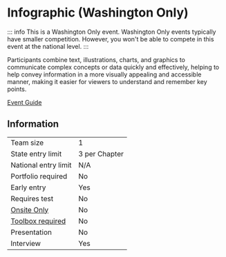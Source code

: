 # Infographic (Washington Only)

::: info
This is a Washington Only event. Washington Only events typically have smaller competition. However, you won't be able to compete in this event at the national level.
:::

Participants combine text, illustrations, charts, and graphics to communicate complex concepts or data quickly and effectively, helping to help convey information in a more visually appealing and accessible manner, making it easier for viewers to understand and remember key points.

[Event Guide](https://www.washingtontsa.org/s/HS-Infographic-23-24.pdf)

## Information

|                             |               |
| --------------------------- | ------------- |
| Team size                   | 1             |
| State entry limit           | 3 per Chapter |
| National entry limit        | N/A           |
| Portfolio required          | No            |
| Early entry                 | Yes           |
| Requires test               | No            |
| [Onsite Only](/#terms)      | No            |
| [Toolbox required](/#terms) | No            |
| Presentation                | No            |
| Interview                   | Yes           |
